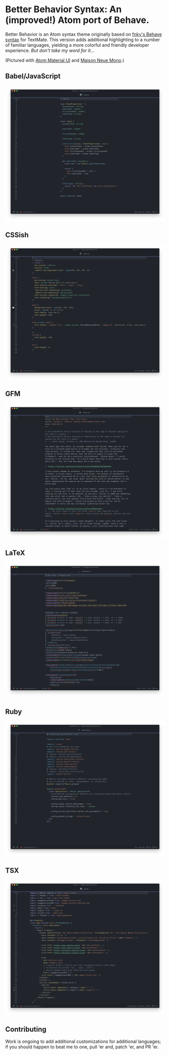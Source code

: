 # Better Behavior Syntax: An (improved!) Atom port of Behave.
Better Behavior is an Atom syntax theme originally based on [fnky's Behave syntax](https://github.com/fnky/behave-theme) for TextMate. This version adds additional highlighting to a number of familiar languages, yielding a more colorful and friendly developer experience. _But don't take my word for it..._

(Pictured with [Atom Material UI](https://github.com/atom-material/atom-material-ui) and [Maison Neue Mono](https://www.milieugrotesque.com/typefaces/maison_neue/subfamilies/1159).)

## Babel/JavaScript
![](./screenshots/babel.png)

## CSSish
![](./screenshots/cssish.png)

## GFM
![](./screenshots/gfm.png)

## LaTeX
![](./screenshots/latex.png)

## Ruby
![](./screenshots/ruby.png)

## TSX
![](./screenshots/tsx.png)

## Contributing
Work is ongoing to add additional customizations for additional languages; if you should happen to beat me to one, pull 'er and, patch 'er, and PR 'er.
